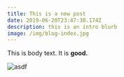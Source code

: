 ```yaml
---
title: This is a new post
date: 2019-06-20T23:47:38.174Z
description: this is an intro blurb
image: /img/blog-index.jpg
---
```

This is body text. It is **good.**

![asdf](/img/about-sustainable-farming.jpg "asdf")
